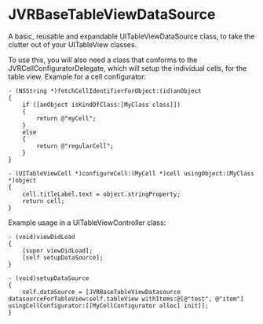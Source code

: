 JVRBaseTableViewDataSource
==========================

A basic, reusable and expandable UITableViewDataSource class, to take the clutter out of your UITableView classes.

To use this, you will also need a class that conforms to the JVRCellConfiguratorDelegate, which will setup the individual cells, for the table view. Example for a cell configurator:

```objc
- (NSString *)fetchCellIdentifierForObject:(id)anObject
{
    if ([anObject isKindOfClass:[MyClass class]])
    {
        return @"myCell";
    }
    else
    {
        return @"regularCell";        
    }
}

- (UITableViewCell *)configureCell:(MyCell *)cell usingObject:(MyClass *)object
{
    cell.titleLabel.text = object.stringProperty;
    return cell;
}
```

Example usage in a UITableViewController class:

```objc
- (void)viewDidLoad
{
    [super viewDidLoad];
    [self setupDataSource];
}

- (void)setupDataSource
{
    self.dataSource = [JVRBaseTableViewDatasource datasourceForTableView:self.tableView withItems:@[@"test", @"item"] usingCellConfigurator:[[MyCellConfigurator alloc] init]];
}
```
